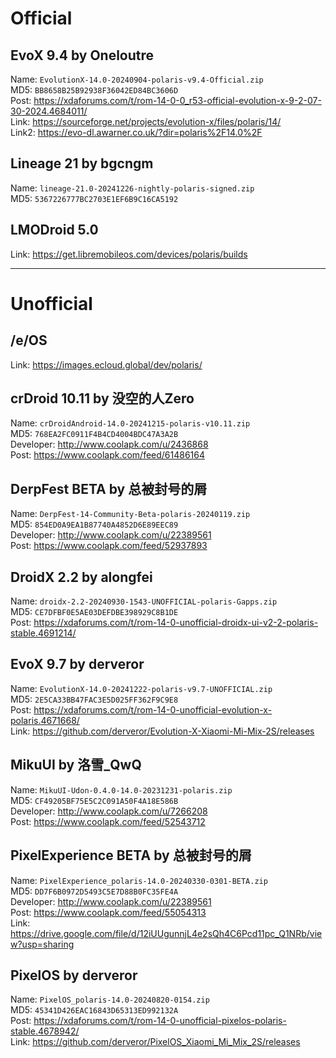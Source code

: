 # Official

## EvoX 9.4 by Oneloutre
Name: `EvolutionX-14.0-20240904-polaris-v9.4-Official.zip`  
MD5: `BB8658B25B92938F36042ED84BC3606D`  
Post: https://xdaforums.com/t/rom-14-0-0_r53-official-evolution-x-9-2-07-30-2024.4684011/  
Link: https://sourceforge.net/projects/evolution-x/files/polaris/14/  
Link2: https://evo-dl.awarner.co.uk/?dir=polaris%2F14.0%2F  

## Lineage 21 by bgcngm
Name: `lineage-21.0-20241226-nightly-polaris-signed.zip`  
MD5: `5367226777BC2703E1EF6B9C16CA5192`  

## LMODroid 5.0
Link: https://get.libremobileos.com/devices/polaris/builds  

-----------------------------------------

# Unofficial

## /e/OS
Link: https://images.ecloud.global/dev/polaris/  

## crDroid 10.11 by 没空的人Zero
Name: `crDroidAndroid-14.0-20241215-polaris-v10.11.zip`  
MD5: `768EA2FC0911F4B4CD4004BDC47A3A2B`  
Developer: http://www.coolapk.com/u/2436868  
Post: https://www.coolapk.com/feed/61486164  

## DerpFest BETA by 总被封号的屑
Name: `DerpFest-14-Community-Beta-polaris-20240119.zip`  
MD5: `854ED0A9EA1B87740A4852D6E89EEC89`  
Developer: http://www.coolapk.com/u/22389561  
Post: https://www.coolapk.com/feed/52937893  

## DroidX 2.2 by alongfei
Name: `droidx-2.2-20240930-1543-UNOFFICIAL-polaris-Gapps.zip`  
MD5: `CE7DFBF0E5AE03DEFDBE398929C8B1DE`  
Post: https://xdaforums.com/t/rom-14-0-unofficial-droidx-ui-v2-2-polaris-stable.4691214/  

## EvoX 9.7 by derveror
Name: `EvolutionX-14.0-20241222-polaris-v9.7-UNOFFICIAL.zip`  
MD5: `2E5CA33BB47FAC3E5D025FF362F9C9E8`  
Post: https://xdaforums.com/t/rom-14-0-unofficial-evolution-x-polaris.4671668/  
Link: https://github.com/derveror/Evolution-X-Xiaomi-Mi-Mix-2S/releases  

## MikuUI by 洛雪_QwQ
Name: `MikuUI-Udon-0.4.0-14.0-20231231-polaris.zip`  
MD5: `CF49205BF75E5C2C091A50F4A18E586B`  
Developer: http://www.coolapk.com/u/7266208  
Post: https://www.coolapk.com/feed/52543712  

## PixelExperience BETA by 总被封号的屑
Name: `PixelExperience_polaris-14.0-20240330-0301-BETA.zip`  
MD5: `DD7F6B0972D5493C5E7D88B0FC35FE4A`  
Developer: http://www.coolapk.com/u/22389561  
Post: https://www.coolapk.com/feed/55054313  
Link: https://drive.google.com/file/d/12iUUgunnjL4e2sQh4C6Pcd11pc_Q1NRb/view?usp=sharing  
 
## PixelOS by derveror
Name: `PixelOS_polaris-14.0-20240820-0154.zip`  
MD5: `45341D426EAC16843D65313ED992132A`  
Post: https://xdaforums.com/t/rom-14-0-unofficial-pixelos-polaris-stable.4678942/  
Link: https://github.com/derveror/PixelOS_Xiaomi_Mi_Mix_2S/releases  
